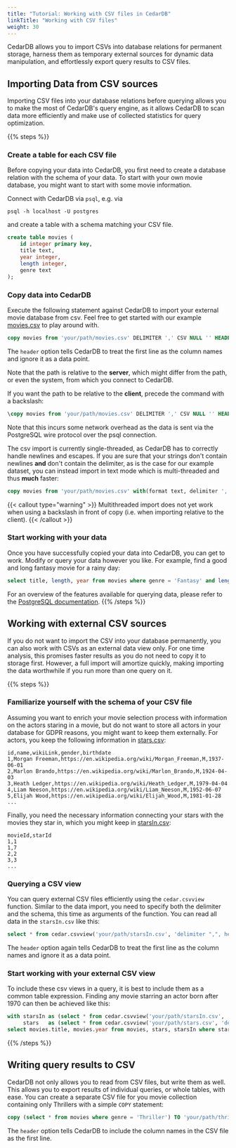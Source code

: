 ```yaml
---
title: "Tutorial: Working with CSV files in CedarDB"
linkTitle: "Working with CSV files"
weight: 30
---
```

CedarDB allows you to import CSVs into database relations for permanent storage, harness them as temporary external sources for dynamic data manipulation, and effortlessly export query results to CSV files.


## Importing Data from CSV sources
Importing CSV files into your database relations before querying allows you to make the most of CedarDB's query engine, as it allows CedarDB to scan data more efficiently and make use of collected statistics for query optimization.

{{% steps %}}

### Create a table for each CSV file
Before copying your data into CedarDB, you first need to create a database relation with the schema of your data. To start with your own movie database, you might want to start with some movie information.


Connect with CedarDB via `psql`, e.g. via 
```shell
psql -h localhost -U postgres
```

and create a table with a schema matching your CSV file.

```sql
create table movies (
    id integer primary key,
    title text,
    year integer,
    length integer,
    genre text
);
```

### Copy data into CedarDB

Execute the following statement against CedarDB to import your external movie database from csv. Feel free to get started with our example [movies.csv](https://cedardb.com/data/movies/movies.csv) to play around with.
```sql
copy movies from 'your/path/movies.csv' DELIMITER ',' CSV NULL '' HEADER;
```

The `header` option tells CedarDB to treat the first line as the column names and ignore it as a data point.

Note that the path is relative to the **server**, which might differ from the path, or even the system, from which you connect to CedarDB.

If you want the path to be relative to the **client**, precede the command with a backslash:
```sql
\copy movies from 'your/path/movies.csv' DELIMITER ',' CSV NULL '' HEADER;
```

Note that this incurs some network overhead as the data is sent via the PostgreSQL wire protocol over the psql connection.

The csv import is currently single-threaded, as CedarDB has to correctly handle newlines and escapes. If you are sure that your strings don't contain newlines **and** don't contain the delimiter, as is the case for our example dataset, you can instead import in text mode which is multi-threaded and thus **much** faster:
```sql
copy movies from 'your/path/movies.csv' with(format text, delimiter ',', null '', header);
```

{{< callout type="warning" >}}
Multithreaded import does not yet work when using a backslash in front of copy (i.e. when importing relative to the client).
{{< /callout >}}

### Start working with your data
Once you have successfully copied your data into CedarDB, you can get to work. Modify or query your data however you like. For example, find a good and long fantasy movie for a rainy day:

```sql
select title, length, year from movies where genre = 'Fantasy' and length > 180;
```

For an overview of the features available for querying data, please refer to the [PostgreSQL documentation](https://www.postgresql.org/docs/current/queries.html).
{{% /steps %}}

## Working with external CSV sources

If you do not want to import the CSV into your database permanently, you can also work with CSVs as an external data view only. For one time analysis, this promises faster results as you do not need to copy it to storage first. However, a full import will amortize quickly, making importing the data worthwhile if you run more than one query on it.

{{% steps %}}

### Familiarize yourself with the schema of your CSV file

Assuming you want to enrich your movie selection process with information on the actors staring in a movie, but do not want to store all actors in your database for GDPR reasons, you might want to keep them externally. For actors, you keep the following information in [stars.csv](https://cedardb.com/data/movies/stars.csv):

```text {filename="stars.csv"}
id,name,wikiLink,gender,birthdate
1,Morgan Freeman,https://en.wikipedia.org/wiki/Morgan_Freeman,M,1937-06-01
2,Marlon Brando,https://en.wikipedia.org/wiki/Marlon_Brando,M,1924-04-03
3,Heath Ledger,https://en.wikipedia.org/wiki/Heath_Ledger,M,1979-04-04
4,Liam Neeson,https://en.wikipedia.org/wiki/Liam_Neeson,M,1952-06-07
5,Elijah Wood,https://en.wikipedia.org/wiki/Elijah_Wood,M,1981-01-28
...
```

Finally, you need the necessary information connecting your stars with the movies they star in, which you might keep in [starsIn.csv](https://cedardb.com/data/movies/starsIn.csv):

```text {filename="starsIn.csv"}
movieId,starId
1,1
1,7
2,2
3,3
...
```

### Querying a CSV view
You can query external CSV files efficiently using the `cedar.csvview` function. Similar to the data import, you need to specify both the delimiter and the schema, this time as arguments of the function. You can read all data in the `starsIn.csv` like this:

```sql
select * from cedar.csvview('your/path/starsIn.csv', 'delimiter ",", header', 'movieId integer not null, starId integer not null');
```

The `header` option again tells CedarDB to treat the first line as the column names and ignore it as a data point.


### Start working with your external CSV view

To include these csv views in a query, it is best to include them as a common table expression. Finding any movie starring an actor born after 1970 can then be achieved like this:

```sql
with starsIn as (select * from cedar.csvview('your/path/starsIn.csv', 'delimiter ",", header', 'movieId integer not null, starId integer not null')),
     stars   as (select * from cedar.csvview('your/path/stars.csv', 'delimiter ",", header', 'id integer, name text, wikiLink text, gender char, birthdate date'))
select movies.title, movies.year from movies, stars, starsIn where starsIn.starId = stars.id and starsIn.movieId = movies.id and extract(year from stars.birthdate) > 1970;
```
{{% /steps %}}


## Writing query results to CSV
CedarDB not only allows you to read from CSV files, but write them as well. This allows you to export results of individual queries, or whole tables, with ease.
You can create a separate CSV file for you movie collection containing only Thrillers with a simple `COPY` statement:

```sql
copy (select * from movies where genre = 'Thriller') TO 'your/path/thrillers.csv' DELIMITER ',' CSV NULL '' HEADER;
```

The `header` option tells CedarDB to include the column names in the CSV file as the first line.



